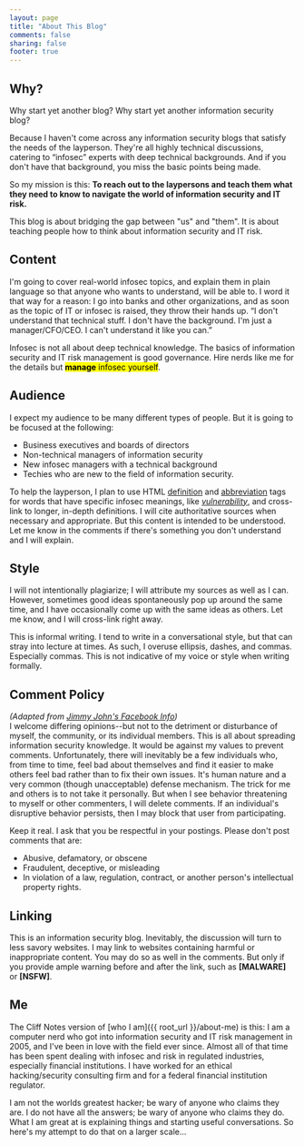 ```yaml
---
layout: page
title: "About This Blog"
comments: false
sharing: false
footer: true
---
```

## Why?
Why start yet another blog?  Why start yet another information security blog?  

Because I haven't come across any information security blogs that satisfy the needs of the layperson.  They're all highly technical discussions, catering to “infosec” experts with deep technical backgrounds.  And if you don't have that background, you miss the basic points being made.

So my mission is this: **To reach out to the laypersons and teach them what they need to know to navigate the world of information security and IT risk.**  

This blog is about bridging the gap between "us" and "them".  It is about teaching people how to think about information security and IT risk. 


## Content
I'm going to cover real-world infosec topics, and explain them in plain language so that anyone who wants to understand, will be able to.  I word it that way for a reason: I go into banks and other organizations, and as soon as the topic of IT or infosec is raised, they throw their hands up.  “I don't understand that technical stuff.  I don't have the background.  I'm just a manager/CFO/CEO.  I can't understand it like you can.”

Infosec is not all about deep technical knowledge. The basics of information security and IT risk management is good governance.  Hire nerds like me for the details but <mark>**manage** infosec yourself</mark>. 


## Audience
I expect my audience to be many different types of people.  But it is going to be focused at the following:

* Business executives and boards of directors
* Non-technical managers of information security
* New infosec managers with a technical background
* Techies who are new to the field of information security.

To help the layperson, I plan to use HTML [definition](http://w3schools.com/tags/tag_dfn.asp) and [abbreviation](http://w3schools.com/tags/tag_abbr.asp) tags for words that have specific infosec meanings, like [<dfn title="A specific weakness in the protections or defenses surrounding an asset.">vulnerability</dfn>](http://en.wikipedia.org/wiki/Vulnerability), and cross-link to longer, in-depth definitions. I will cite authoritative sources when necessary and appropriate. But this content is intended to be understood.  Let me know in the comments if there's something you don't understand and I will explain.


## Style
I will not intentionally plagiarize; I will attribute my sources as well as I can. However, sometimes good ideas spontaneously pop up around the same time, and I have occasionally come up with the same ideas as others.  Let me know, and I will cross-link right away. 

This is informal writing. I tend to write in a conversational style, but that can stray into lecture at times. As such, I overuse ellipsis, dashes, and commas. Especially commas. This is not indicative of my voice or style when writing formally.


## Comment Policy
_<aside>(Adapted from [Jimmy John's Facebook Info](https://www.facebook.com/jimmyjohns/info))</aside>_
I welcome differing opinions--but not to the detriment or disturbance of myself, the community, or its individual members.  This is all about spreading information security knowledge.  It would be against my values to prevent comments.  Unfortunately, there will inevitably be a few individuals who, from time to time, feel bad about themselves and find it easier to make others feel bad rather than to fix their own issues.  It's human nature and a very common (though unacceptable) defense mechanism.  The trick for me and others is to not take it personally.  But when I see behavior threatening to myself or other commenters, I will delete comments.  If an individual's disruptive behavior persists, then I may block that user from participating.

Keep it real.  I ask that you be respectful in your postings.  Please don't post comments that are:

* Abusive, defamatory, or obscene
* Fraudulent, deceptive, or misleading
* In violation of a law, regulation, contract, or another person's intellectual property rights.


## Linking
This is an information security blog.  Inevitably, the discussion will turn to less savory websites.  I may link to websites containing harmful or inappropriate content.  You may do so as well in the comments.  But only if you provide ample warning before and after the link, such as **\[MALWARE]** or **\[NSFW]**.


## Me
The Cliff Notes version of [who I am]({{ root_url }}/about-me) is this: I am a computer nerd who got into information security and IT risk management in 2005, and I've been in love with the field ever since.  Almost all of that time has been spent dealing with infosec and risk in regulated industries, especially financial institutions.  I have worked for an ethical hacking/security consulting firm and for a federal financial institution regulator.  

I am not the worlds greatest hacker; be wary of anyone who claims they are. I do not have all the answers; be wary of anyone who claims they do. What I am great at is explaining things and starting useful conversations.  So here's my attempt to do that on a larger scale...